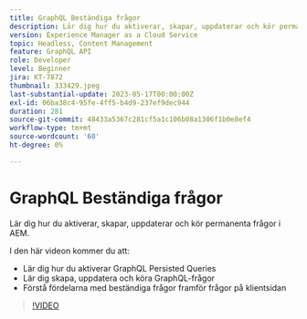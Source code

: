 ```yaml
---
title: GraphQL Beständiga frågor
description: Lär dig hur du aktiverar, skapar, uppdaterar och kör permanenta frågor i AEM.
version: Experience Manager as a Cloud Service
topic: Headless, Content Management
feature: GraphQL API
role: Developer
level: Beginner
jira: KT-7872
thumbnail: 333429.jpeg
last-substantial-update: 2023-05-17T00:00:00Z
exl-id: 06ba38c4-95fe-4ff5-b4d9-237ef9dec944
duration: 281
source-git-commit: 48433a5367c281cf5a1c106b08a1306f1b0e8ef4
workflow-type: tm+mt
source-wordcount: '60'
ht-degree: 0%

---
```


# GraphQL Beständiga frågor

Lär dig hur du aktiverar, skapar, uppdaterar och kör permanenta frågor i AEM.

I den här videon kommer du att:

+ Lär dig hur du aktiverar GraphQL Persisted Queries
+ Lär dig skapa, uppdatera och köra GraphQL-frågor
+ Förstå fördelarna med beständiga frågor framför frågor på klientsidan

>[!VIDEO](https://video.tv.adobe.com/v/333429?quality=12&learn=on)

